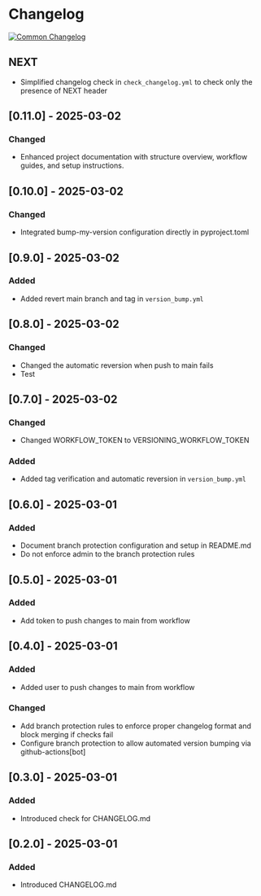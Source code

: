 # Changelog
[![Common Changelog](https://common-changelog.org/badge.svg)](https://common-changelog.org)

## NEXT

- Simplified changelog check in `check_changelog.yml` to check only the presence of NEXT header

## [0.11.0] - 2025-03-02

### Changed

- Enhanced project documentation with structure overview, workflow guides, and setup instructions.

## [0.10.0] - 2025-03-02

### Changed

- Integrated bump-my-version configuration directly in pyproject.toml

## [0.9.0] - 2025-03-02

### Added

- Added revert main branch and tag in `version_bump.yml`

## [0.8.0] - 2025-03-02

### Changed

- Changed the automatic reversion when push to main fails
- Test

## [0.7.0] - 2025-03-02

### Changed

- Changed WORKFLOW_TOKEN to VERSIONING_WORKFLOW_TOKEN

### Added

- Added tag verification and automatic reversion in `version_bump.yml`

## [0.6.0] - 2025-03-01

### Added

- Document branch protection configuration and setup in README.md
- Do not enforce admin to the branch protection rules

## [0.5.0] - 2025-03-01

### Added

- Add token to push changes to main from workflow

## [0.4.0] - 2025-03-01

### Added

- Added user to push changes to main from workflow

### Changed

- Add branch protection rules to enforce proper changelog format and block merging if checks fail
- Configure branch protection to allow automated version bumping via github-actions[bot]


## [0.3.0] - 2025-03-01

### Added

- Introduced check for CHANGELOG.md

## [0.2.0] - 2025-03-01

### Added

- Introduced CHANGELOG.md
